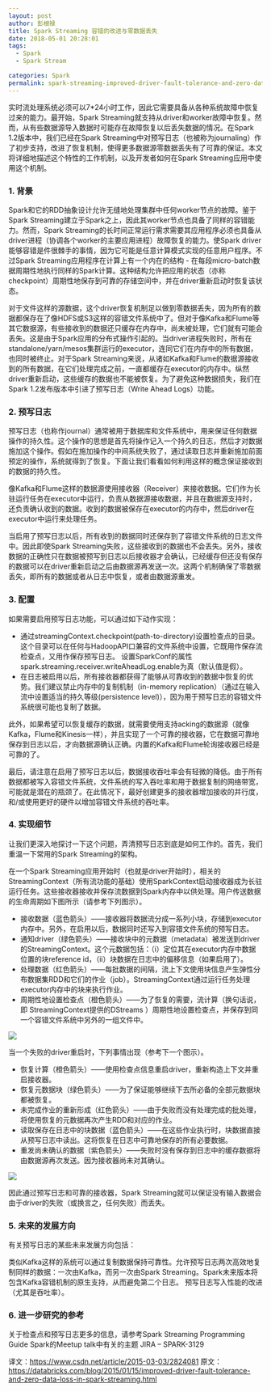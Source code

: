 ```yaml
---
layout: post
author: 彭根禄
title: Spark Streaming 容错的改进与零数据丢失
date: 2018-05-01 20:28:01
tags:
  - Spark
  - Spark Stream

categories: Spark
permalink: spark-streaming-improved-driver-fault-tolerance-and-zero-data-loss
---
```


实时流处理系统必须可以7*24小时工作，因此它需要具备从各种系统故障中恢复过来的能力。最开始，Spark Streaming就支持从driver和worker故障中恢复。然而，从有些数据源导入数据时可能存在故障恢复以后丢失数据的情况。在Spark 1.2版本中，我们已经在Spark Streaming中对预写日志（也被称为journaling）作了初步支持，改进了恢复机制，使得更多数据源零数据丢失有了可靠的保证。本文将详细地描述这个特性的工作机制，以及开发者如何在Spark Streaming应用中使用这个机制。

### 1. 背景

Spark和它的RDD抽象设计允许无缝地处理集群中任何worker节点的故障。鉴于Spark Streaming建立于Spark之上，因此其worker节点也具备了同样的容错能力。然而，Spark Streaming的长时间正常运行需求需要其应用程序必须也具备从driver进程（协调各个worker的主要应用进程）故障恢复的能力。使Spark driver能够容错是件很棘手的事情，因为它可能是任意计算模式实现的任意用户程序。不过Spark Streaming应用程序在计算上有一个内在的结构 - 在每段micro-batch数据周期性地执行同样的Spark计算。这种结构允许把应用的状态（亦称checkpoint）周期性地保存到可靠的存储空间中，并在driver重新启动时恢复该状态。

对于文件这样的源数据，这个driver恢复机制足以做到零数据丢失，因为所有的数据都保存在了像HDFS或S3这样的容错文件系统中了。但对于像Kafka和Flume等其它数据源，有些接收到的数据还只缓存在内存中，尚未被处理，它们就有可能会丢失。这是由于Spark应用的分布式操作引起的。当driver进程失败时，所有在standalone/yarn/mesos集群运行的executor，连同它们在内存中的所有数据，也同时被终止。对于Spark Streaming来说，从诸如Kafka和Flume的数据源接收到的所有数据，在它们处理完成之前，一直都缓存在executor的内存中。纵然driver重新启动，这些缓存的数据也不能被恢复。为了避免这种数据损失，我们在Spark 1.2发布版本中引进了预写日志（Write Ahead Logs）功能。

### 2. 预写日志

预写日志（也称作journal）通常被用于数据库和文件系统中，用来保证任何数据操作的持久性。这个操作的思想是首先将操作记入一个持久的日志，然后才对数据施加这个操作。假如在施加操作的中间系统失败了，通过读取日志并重新施加前面预定的操作，系统就得到了恢复。下面让我们看看如何利用这样的概念保证接收到的数据的持久性。

像Kafka和Flume这样的数据源使用接收器（Receiver）来接收数据。它们作为长驻运行任务在executor中运行，负责从数据源接收数据，并且在数据源支持时，还负责确认收到的数据。收到的数据被保存在executor的内存中，然后driver在executor中运行来处理任务。

当启用了预写日志以后，所有收到的数据同时还保存到了容错文件系统的日志文件中。因此即使Spark Streaming失败，这些接收到的数据也不会丢失。另外，接收数据的正确性只在数据被预写到日志以后接收器才会确认，已经缓存但还没有保存的数据可以在driver重新启动之后由数据源再发送一次。这两个机制确保了零数据丢失，即所有的数据或者从日志中恢复，或者由数据源重发。

### 3. 配置

如果需要启用预写日志功能，可以通过如下动作实现：
- 通过streamingContext.checkpoint(path-to-directory)设置检查点的目录。这个目录可以在任何与HadoopAPI口兼容的文件系统中设置，它既用作保存流检查点，又用作保存预写日志。
设置SparkConf的属性 spark.streaming.receiver.writeAheadLog.enable为真（默认值是假）。
- 在日志被启用以后，所有接收器都获得了能够从可靠收到的数据中恢复的优势。我们建议禁止内存中的复制机制（in-memory replication）（通过在输入流中设置适当的持久等级(persistence level)），因为用于预写日志的容错文件系统很可能也复制了数据。

此外，如果希望可以恢复缓存的数据，就需要使用支持acking的数据源（就像Kafka，Flume和Kinesis一样），并且实现了一个可靠的接收器，它在数据可靠地保存到日志以后，才向数据源确认正确。内置的Kafka和Flume轮询接收器已经是可靠的了。

最后，请注意在启用了预写日志以后，数据接收吞吐率会有轻微的降低。由于所有数据都被写入容错文件系统，文件系统的写入吞吐率和用于数据复制的网络带宽，可能就是潜在的瓶颈了。在此情况下，最好创建更多的接收器增加接收的并行度，和/或使用更好的硬件以增加容错文件系统的吞吐率。

### 4. 实现细节

让我们更深入地探讨一下这个问题，弄清预写日志到底是如何工作的。首先，我们重温一下常用的Spark Streaming的架构。

在一个Spark Streaming应用开始时（也就是driver开始时），相关的StreamingContext（所有流功能的基础）使用SparkContext启动接收器成为长驻运行任务。这些接收器接收并保存流数据到Spark内存中以供处理。用户传送数据的生命周期如下图所示（请参考下列图示）。
- 接收数据（蓝色箭头）——接收器将数据流分成一系列小块，存储到executor内存中。另外，在启用以后，数据同时还写入到容错文件系统的预写日志。
- 通知driver（绿色箭头）——接收块中的元数据（metadata）被发送到driver的StreamingContext。这个元数据包括：（i）定位其在executor内存中数据位置的块reference id，（ii）块数据在日志中的偏移信息（如果启用了）。
- 处理数据（红色箭头）——每批数据的间隔，流上下文使用块信息产生弹性分布数据集RDD和它们的作业（job）。StreamingContext通过运行任务处理executor内存中的块来执行作业。
- 周期性地设置检查点（橙色箭头）——为了恢复的需要，流计算（换句话说，即 StreamingContext提供的DStreams ）周期性地设置检查点，并保存到同一个容错文件系统中另外的一组文件中。

![](https://github.com/sjf0115/PubLearnNotes/blob/master/image/Spark/spark-streaming-improved-driver-fault-tolerance-and-zero-data-loss-1.png?raw=true)

当一个失败的driver重启时，下列事情出现（参考下一个图示）。
- 恢复计算（橙色箭头）——使用检查点信息重启driver，重新构造上下文并重启接收器。
- 恢复元数据块（绿色箭头）——为了保证能够继续下去所必备的全部元数据块都被恢复。
- 未完成作业的重新形成（红色箭头）——由于失败而没有处理完成的批处理，将使用恢复的元数据再次产生RDD和对应的作业。
- 读取保存在日志中的块数据（蓝色箭头）——在这些作业执行时，块数据直接从预写日志中读出。这将恢复在日志中可靠地保存的所有必要数据。
- 重发尚未确认的数据（紫色箭头）——失败时没有保存到日志中的缓存数据将由数据源再次发送。因为接收器尚未对其确认。

![](https://github.com/sjf0115/PubLearnNotes/blob/master/image/Spark/spark-streaming-improved-driver-fault-tolerance-and-zero-data-loss-2.jpg?raw=true)

因此通过预写日志和可靠的接收器，Spark Streaming就可以保证没有输入数据会由于driver的失败（或换言之，任何失败）而丢失。

### 5. 未来的发展方向

有关预写日志的某些未来发展方向包括：

类似Kafka这样的系统可以通过复制数据保持可靠性。允许预写日志两次高效地复制同样的数据：一次由Kafka，而另一次由Spark Streaming。Spark未来版本将包含Kafka容错机制的原生支持，从而避免第二个日志。
预写日志写入性能的改进（尤其是吞吐率）。

### 6. 进一步研究的参考

关于检查点和预写日志更多的信息，请参考Spark Streaming Programming Guide
Spark的Meetup talk中有关的主题
JIRA – SPARK-3129

译文：https://www.csdn.net/article/2015-03-03/2824081
原文：https://databricks.com/blog/2015/01/15/improved-driver-fault-tolerance-and-zero-data-loss-in-spark-streaming.html
